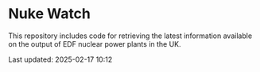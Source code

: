 # Nuke Watch

This repository includes code for retrieving the latest information available on the output of EDF nuclear power plants in the UK.

Last updated: 2025-02-17 10:12